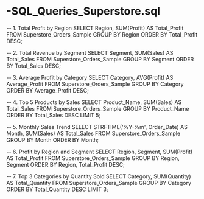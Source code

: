 # -SQL_Queries_Superstore.sql
-- 1. Total Profit by Region
SELECT Region, SUM(Profit) AS Total_Profit
FROM Superstore_Orders_Sample
GROUP BY Region
ORDER BY Total_Profit DESC;

-- 2. Total Revenue by Segment
SELECT Segment, SUM(Sales) AS Total_Sales
FROM Superstore_Orders_Sample
GROUP BY Segment
ORDER BY Total_Sales DESC;

-- 3. Average Profit by Category
SELECT Category, AVG(Profit) AS Average_Profit
FROM Superstore_Orders_Sample
GROUP BY Category
ORDER BY Average_Profit DESC;

-- 4. Top 5 Products by Sales
SELECT Product_Name, SUM(Sales) AS Total_Sales
FROM Superstore_Orders_Sample
GROUP BY Product_Name
ORDER BY Total_Sales DESC
LIMIT 5;

-- 5. Monthly Sales Trend
SELECT STRFTIME('%Y-%m', Order_Date) AS Month, SUM(Sales) AS Total_Sales
FROM Superstore_Orders_Sample
GROUP BY Month
ORDER BY Month;

-- 6. Profit by Region and Segment
SELECT Region, Segment, SUM(Profit) AS Total_Profit
FROM Superstore_Orders_Sample
GROUP BY Region, Segment
ORDER BY Region, Total_Profit DESC;

-- 7. Top 3 Categories by Quantity Sold
SELECT Category, SUM(Quantity) AS Total_Quantity
FROM Superstore_Orders_Sample
GROUP BY Category
ORDER BY Total_Quantity DESC
LIMIT 3;
